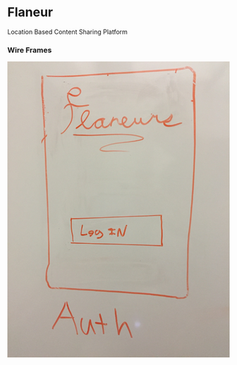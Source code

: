 # Flaneur
Location Based Content Sharing Platform

### Wire Frames
![auth](/wireframes/wireframe_auth.jpg)